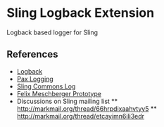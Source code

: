 Sling Logback Extension
=============

Logback based logger for Sling


References
----------

 * [Logback](http://logback.qos.ch/)
 * [Pax Logging](https://github.com/ops4j/org.ops4j.pax.logging/tree/master/pax-logging-logback)
 * [Sling Commons Log](http://sling.apache.org/site/logging.html)
 * [Felix Meschberger Prototype](https://svn.apache.org/repos/asf/sling/whiteboard/fmeschbe/logback/)
 * Discussions on Sling mailing list
 ** http://markmail.org/thread/66hrpdixaahvtyy5
 ** http://markmail.org/thread/etcayimn6ili3edr

